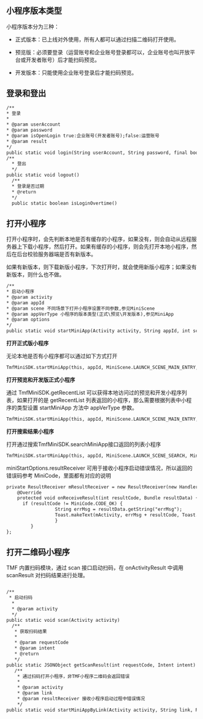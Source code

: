 ## 小程序版本类型

小程序版本分为三种：
- 正式版本：已上线对外使用，所有人都可以通过扫描二维码打开使用。

- 预览版：必须要登录（运营账号和企业账号登录都可以，企业账号也叫开放平台或开发者账号）后才能扫码预览。

- 开发版本：只能使用企业账号登录后才能扫码预览。


## 登录和登出
``` html
/** 
* 登录 
* 
* @param userAccount 
* @param password 
* @param isOpenLogin true:企业账号(开发者账号);false:运营账号 
* @param result 
*/
public static void login(String userAccount, String password, final boolean isOpenLogin, final MiniCallback<Void> result)   
/** 
  * 登出 
  */
public static void logout()
  /** 
  * 登录是否过期 
  * @return 
  */
  public static boolean isLoginOvertime() 
```

## 打开小程序

打开小程序时，会先判断本地是否有缓存的小程序，如果没有，则会自动从远程服务器上下载小程序，然后打开。如果有缓存的小程序，则会先打开本地小程序，然后在后台校验服务器端是否有新版本。

如果有新版本，则下载新版小程序，下次打开时，就会使用新版小程序；如果没有新版本，则什么也不做。
``` html
/** 
* 启动小程序 
* @param activity 
* @param appId 
* @param scene 不同场景下打开小程序设置不同参数,参见MiniScene 
* @param appVerType 小程序的版本类型(正式\预览\开发版本),参见MiniApp 
* @param options 
*/
public static void startMiniApp(Activity activity, String appId, int scene, int appVerType, MiniStartOptions options) {
```

**打开正式版小程序**

无论本地是否有小程序都可以通过如下方式打开
``` html
TmfMiniSDK.startMiniApp(this, appId, MiniScene.LAUNCH_SCENE_MAIN_ENTRY, MiniApp.TYPE_ONLINE, options);
```

**打开预览和开发版正式小程序**

通过 TmfMiniSDK.getRecentList 可以获得本地访问过的预览和开发小程序列表，如果打开的是 getRecentList 列表返回的小程序，那么需要根据列表中小程序的类型设置 startMiniApp 方法中 appVerType 参数。
``` html
TmfMiniSDK.startMiniApp(this, appId, MiniScene.LAUNCH_SCENE_MAIN_ENTRY, appVerType, options);
```

**打开搜索结果小程序**

打开通过搜索TmfMiniSDK.searchMiniApp接口返回的列表小程序
``` html
TmfMiniSDK.startMiniApp(this, appId, MiniScene.LAUNCH_SCENE_SEARCH, MiniApp.TYPE_ONLINE, options);
```

miniStartOptions.resultReceiver 可用于接收小程序启动错误情况，所以返回的错误码参考 MiniCode，里面都有对应的说明
``` html
private ResultReceiver mResultReceiver = new ResultReceiver(new Handler()) {
    @Override
    protected void onReceiveResult(int resultCode, Bundle resultData) {
      if (resultCode != MiniCode.CODE_OK) {
                  String errMsg = resultData.getString("errMsg");            
                  Toast.makeText(mActivity, errMsg + resultCode, Toast.LENGTH_SHORT).show();
                  }
         }
};
```

## 打开二维码小程序

TMF 内置扫码模块，通过 scan 接口启动扫码，在 onActivityResult 中调用 scanResult 对扫码结果进行处理。
``` html

/**
 * 启动扫码
  *
  * @param activity 
  */
public static void scan(Activity activity)
  /**
   * 获取扫码结果
   * 
   * @param requestCode 
   * @param intent 
   * @return 
   */
public static JSONObject getScanResult(int requestCode, Intent intent)
   /**
    * 通过扫码打开小程序，非TMF小程序二维码会返回错误 
    * 
    * @param activity 
    * @param link 
    * @param resultReceiver 接收小程序启动过程中错误情况 
    */
public static void startMiniAppByLink(Activity activity, String link, ResultReceiver resultReceiver)
```

